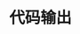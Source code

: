 # 代码输出

<!--@include: ./output-items/1.md-->
<!--@include: ./output-items/2.md-->
<!--@include: ./output-items/3.md-->
<!--@include: ./output-items/4.md-->
<!--@include: ./output-items/5.md-->
<!--@include: ./output-items/6.md-->
<!--@include: ./output-items/7.md-->
<!--@include: ./output-items/8.md-->
<!--@include: ./output-items/9.md-->
<!--@include: ./output-items/10.md-->
<!--@include: ./output-items/11.md-->
<!--@include: ./output-items/12.md-->
<!--@include: ./output-items/13.md-->
<!--@include: ./output-items/14.md-->
<!--@include: ./output-items/15.md-->
<!--@include: ./output-items/16.md-->
<!--@include: ./output-items/17.md-->
<!--@include: ./output-items/18.md-->
<!--@include: ./output-items/19.md-->
<!--@include: ./output-items/20.md-->
<!--@include: ./output-items/21.md-->
<!--@include: ./output-items/22.md-->
<!--@include: ./output-items/23.md-->
<!--@include: ./output-items/24.md-->
<!--@include: ./output-items/25.md-->
<!--@include: ./output-items/26.md-->
<!--@include: ./output-items/27.md-->
<!--@include: ./output-items/28.md-->
<!--@include: ./output-items/29.md-->
<!--@include: ./output-items/30.md-->
<!--@include: ./output-items/31.md-->
<!--@include: ./output-items/32.md-->
<!--@include: ./output-items/33.md-->
<!--@include: ./output-items/34.md-->
<!--@include: ./output-items/35.md-->
<!--@include: ./output-items/36.md-->
<!--@include: ./output-items/37.md-->
<!--@include: ./output-items/38.md-->
<!--@include: ./output-items/39.md-->
<!--@include: ./output-items/40.md-->
<!--@include: ./output-items/41.md-->
<!--@include: ./output-items/42.md-->
<!--@include: ./output-items/43.md-->
<!--@include: ./output-items/44.md-->
<!--@include: ./output-items/45.md-->
<!--@include: ./output-items/46.md-->
<!--@include: ./output-items/47.md-->
<!--@include: ./output-items/48.md-->
<!--@include: ./output-items/49.md-->
<!--@include: ./output-items/50.md-->
<!--@include: ./output-items/51.md-->
<!--@include: ./output-items/52.md-->
<!--@include: ./output-items/53.md-->
<!--@include: ./output-items/54.md-->
<!--@include: ./output-items/55.md-->
<!--@include: ./output-items/56.md-->
<!--@include: ./output-items/57.md-->
<!--@include: ./output-items/58.md-->
